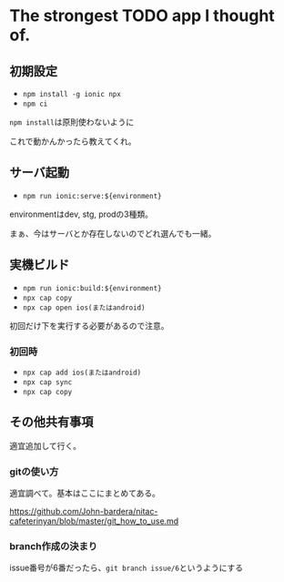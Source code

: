 # The strongest TODO app I thought of.
## 初期設定
- `npm install -g ionic npx`
- `npm ci`

`npm install`は原則使わないように

これで動かんかったら教えてくれ。

## サーバ起動
- `npm run ionic:serve:${environment}`

environmentはdev, stg, prodの3種類。

まぁ、今はサーバとか存在しないのでどれ選んでも一緒。

## 実機ビルド
- `npm run ionic:build:${environment}`
- `npx cap copy`
- `npx cap open ios(またはandroid)`

初回だけ下を実行する必要があるので注意。

### 初回時
- `npx cap add ios(またはandroid)`
- `npx cap sync`
- `npx cap copy`

## その他共有事項
適宜追加して行く。

### gitの使い方
適宜調べて。基本はここにまとめてある。

https://github.com/John-bardera/nitac-cafeterinyan/blob/master/git_how_to_use.md

### branch作成の決まり
issue番号が6番だったら、`git branch issue/6`というようにする
